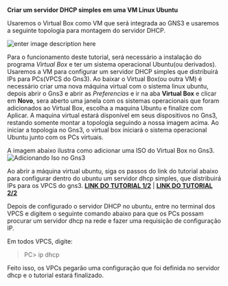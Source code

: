 **Criar um servidor DHCP simples em uma VM Linux Ubuntu**

Usaremos o Virtual Box como VM que será integrada ao GNS3 e usaremos a seguinte topologia para montagem do servidor DHCP.

![enter image description here](https://uploaddeimagens.com.br/images/001/201/294/original/VM_DHCP.png?1512574166)

Para o funcionamento deste tutorial, será necessário a instalação do programa  *Virtual Box* e ter um sistema operacional Ubuntu(ou derivados). Usaremos a VM para configurar um servidor DHCP simples que distribuirá IPs para PCs(VPCS do Gns3).
Ao baixar o Virtual Box(ou outra VM) é necessário criar uma nova máquina virtual com o sistema linux ubuntu, depois abrir o Gns3 e abrir as *Preferencias* e ir na aba **Virtual Box** e clicar em **Novo**, sera aberto uma janela com os sistemas operacionais que foram adicionados ao Virtual Box, escolha a maquina Ubuntu e finalize com Aplicar. A maquina virtual estará disponível em seus dispositivos no Gns3, restando somente montar a topologia seguindo a nossa imagem acima.
Ao iniciar a topologia no Gns3, o virtual box iniciará o sistema operacional Ubuntu junto com os PCs virtuais.


A imagem abaixo ilustra como adicionar uma ISO do Virtual Box no Gns3.
![Adicionando Iso no Gns3](https://uploaddeimagens.com.br/images/001/198/604/original/menuVM.png?1512413307)

Ao abrir a máquina virtual ubuntu, siga os passos do link do tutorial abaixo para configurar dentro do ubuntu um servidor dhcp simples, que distribuirá IPs para os VPCS do gns3.   [**LINK DO TUTORIAL 1/2**](https://www.youtube.com/watch?v=hqS_EuQA6pQ) | [**LINK DO TUTORIAL 2/2**](https://www.youtube.com/watch?v=0hfJEnYk_6A)


Depois de configurado o servidor DHCP no ubuntu, entre no terminal dos VPCS e digitem o seguinte comando abaixo para que os PCs possam procurar um servidor dhcp na rede e fazer uma requisição de configuração IP.

Em todos VPCS, digite:

> PC> ip dhcp

Feito isso, os VPCs pegarão uma configuração que foi definida no servidor dhcp e o tutorial estará finalizado.
